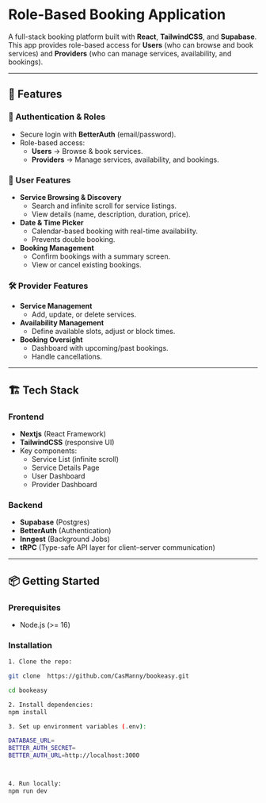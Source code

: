 # Role-Based Booking Application

A full-stack booking platform built with **React**, **TailwindCSS**, and **Supabase**.  
This app provides role-based access for **Users** (who can browse and book services) and **Providers** (who can manage services, availability, and bookings).

---

## 🚀 Features

### 🔑 Authentication & Roles

- Secure login with **BetterAuth** (email/password).
- Role-based access:
  - **Users** → Browse & book services.
  - **Providers** → Manage services, availability, and bookings.

### 👤 User Features

- **Service Browsing & Discovery**
  - Search and infinite scroll for service listings.
  - View details (name, description, duration, price).
- **Date & Time Picker**
  - Calendar-based booking with real-time availability.
  - Prevents double booking.
- **Booking Management**
  - Confirm bookings with a summary screen.
  - View or cancel existing bookings.

### 🛠 Provider Features

- **Service Management**
  - Add, update, or delete services.
- **Availability Management**
  - Define available slots, adjust or block times.
- **Booking Oversight**
  - Dashboard with upcoming/past bookings.
  - Handle cancellations.

---

## 🏗 Tech Stack

### Frontend

- **Nextjs** (React Framework)
- **TailwindCSS** (responsive UI)
- Key components:
  - Service List (infinite scroll)
  - Service Details Page
  - User Dashboard
  - Provider Dashboard

### Backend

- **Supabase** (Postgres)
- **BetterAuth** (Authentication)
- **Inngest** (Background Jobs)
- **tRPC** (Type-safe API layer for client–server communication)


---

## 📦 Getting Started

### Prerequisites

- Node.js (>= 16)

### Installation

   ```bash
1. Clone the repo:

   git clone  https://github.com/CasManny/bookeasy.git

   cd bookeasy

2. Install dependencies:
   npm install

3. Set up environment variables (.env):

DATABASE_URL=
BETTER_AUTH_SECRET=
BETTER_AUTH_URL=http://localhost:3000 



4. Run locally:
   npm run dev
   
   ```
